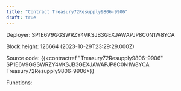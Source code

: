 ```yaml
---
title: "Contract Treasury72Resupply9806-9906"
draft: true
---
```

Deployer: SP1E6V9GGSWRZY4VKSJB3GEXJAWAPJP8C0N1W8YCA


 



Block height: 126664 (2023-10-29T23:29:29.000Z)

Source code: {{<contractref "Treasury72Resupply9806-9906" SP1E6V9GGSWRZY4VKSJB3GEXJAWAPJP8C0N1W8YCA Treasury72Resupply9806-9906>}}

Functions:


